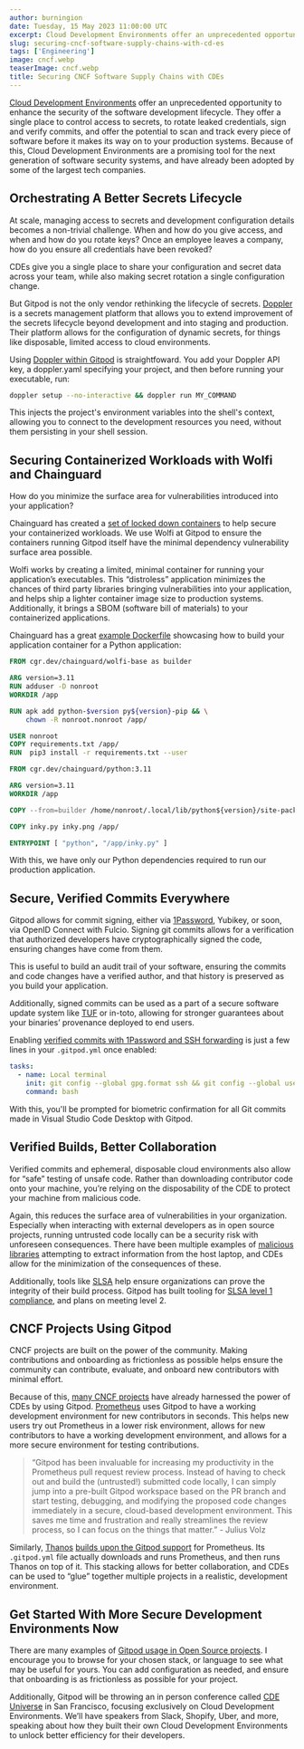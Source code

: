 ```yaml
---
author: burningion
date: Tuesday, 15 May 2023 11:00:00 UTC
excerpt: Cloud Development Environments offer an unprecedented opportunity to enhance the security of the software development lifecycle. They offer a single place to control access to secrets, to rotate leaked credentials, sign and verify commits, and offer the potential to scan and track every piece of software before it makes its way on to your production systems.
slug: securing-cncf-software-supply-chains-with-cd-es
tags: ['Engineering']
image: cncf.webp
teaserImage: cncf.webp
title: Securing CNCF Software Supply Chains with CDEs
---
```


<script context="module">
  export const prerender = true;
</script>

[Cloud Development Environments](https://www.gitpod.io/cde) offer an unprecedented opportunity to enhance the security of the software development lifecycle. They offer a single place to control access to secrets, to rotate leaked credentials, sign and verify commits, and offer the potential to scan and track every piece of software before it makes its way on to your production systems. Because of this, Cloud Development Environments are a promising tool for the next generation of software security systems, and have already been adopted by some of the largest tech companies.

## Orchestrating A Better Secrets Lifecycle

At scale, managing access to secrets and development configuration details becomes a non-trivial challenge. When and how do you give access, and when and how do you rotate keys? Once an employee leaves a company, how do you ensure all credentials have been revoked?

CDEs give you a single place to share your configuration and secret data across your team, while also making secret rotation a single configuration change.

But Gitpod is not the only vendor rethinking the lifecycle of secrets. [Doppler](https://www.doppler.com/) is a secrets management platform that allows you to extend improvement of the secrets lifecycle beyond development and into staging and production. Their platform allows for the configuration of dynamic secrets, for things like disposable, limited access to cloud environments.

Using [Doppler within Gitpod](https://www.gitpod.io/blog/securely-manage-development-secrets-with-doppler-and-gitpod) is straightfoward. You add your Doppler API key, a doppler.yaml specifying your project, and then before running your executable, run:

```bash
doppler setup --no-interactive && doppler run MY_COMMAND
```

This injects the project's environment variables into the shell's context, allowing you to connect to the development resources you need, without them persisting in your shell session.

## Securing Containerized Workloads with Wolfi and Chainguard

How do you minimize the surface area for vulnerabilities introduced into your application?

Chainguard has created a [set of locked down containers](https://www.chainguard.dev/unchained/introducing-wolfi-the-first-linux-un-distro) to help secure your containerized workloads. We use Wolfi at Gitpod to ensure the containers running Gitpod itself have the minimal dependency vulnerability surface area possible.

Wolfi works by creating a limited, minimal container for running your application’s executables. This “distroless” application minimizes the chances of third party libraries bringing vulnerabilities into your application, and helps ship a lighter container image size to production systems. Additionally, it brings a SBOM (software bill of materials) to your containerized applications.

Chainguard has a great [example Dockerfile](https://edu.chainguard.dev/open-source/wolfi/wolfi-with-dockerfiles/) showcasing how to build your application container for a Python application:

```Dockerfile
FROM cgr.dev/chainguard/wolfi-base as builder

ARG version=3.11
RUN adduser -D nonroot
WORKDIR /app

RUN apk add python-$version py${version}-pip && \
	chown -R nonroot.nonroot /app/

USER nonroot
COPY requirements.txt /app/
RUN  pip3 install -r requirements.txt --user

FROM cgr.dev/chainguard/python:3.11

ARG version=3.11
WORKDIR /app

COPY --from=builder /home/nonroot/.local/lib/python${version}/site-packages /home/nonroot/.local/lib/python${version}/site-packages

COPY inky.py inky.png /app/

ENTRYPOINT [ "python", "/app/inky.py" ]
```

With this, we have only our Python dependencies required to run our production application.

## Secure, Verified Commits Everywhere

Gitpod allows for commit signing, either via [1Password](https://www.gitpod.io/blog/signing-git-commits-on-gitpod-with-1-password), Yubikey, or soon, via OpenID Connect with Fulcio. Signing git commits allows for a verification that authorized developers have cryptographically signed the code, ensuring changes have come from them.

This is useful to build an audit trail of your software, ensuring the commits and code changes have a verified author, and that history is preserved as you build your application.

Additionally, signed commits can be used as a part of a secure software update system like [TUF](https://theupdateframework.io/security/) or in-toto, allowing for stronger guarantees about your binaries’ provenance deployed to end users.

Enabling [verified commits with 1Password and SSH forwarding](https://www.gitpod.io/blog/signing-git-commits-on-gitpod-with-1-password) is just a few lines in your `.gitpod.yml` once enabled:

```yml
tasks:
  - name: Local terminal
	init: git config --global gpg.format ssh && git config --global user.signingkey "$SSH_SIGNING_KEY" && git config commit.gpgsign true --global
	command: bash
```

With this, you'll be prompted for biometric confirmation for all Git commits made in Visual Studio Code Desktop with Gitpod.

## Verified Builds, Better Collaboration

Verified commits and ephemeral, disposable cloud environments also allow for “safe” testing of unsafe code. Rather than downloading contributor code onto your machine, you’re relying on the disposability of the CDE to protect your machine from malicious code.

Again, this reduces the surface area of vulnerabilities in your organization. Especially when interacting with external developers as in open source projects, running untrusted code locally can be a security risk with unforeseen consequences. There have been multiple examples of [malicious libraries](https://www.reversinglabs.com/blog/beware-impostor-http-libraries-lurk-on-pypi) attempting to extract information from the host laptop, and CDEs allow for the minimization of the consequences of these.

Additionally, tools like [SLSA](https://slsa.dev/spec/v0.1/levels) help ensure organizations can prove the integrity of their build process. Gitpod has built tooling for [SLSA level 1 compliance](https://www.gitpod.io/blog/securing-the-software-supply-chain-at-gitpod-with-slsa), and plans on meeting level 2.

## CNCF Projects Using Gitpod

CNCF projects are built on the power of the community. Making contributions and onboarding as frictionless as possible helps ensure the community can contribute, evaluate, and onboard new contributors with minimal effort.

Because of this, [many CNCF projects](https://contribute.dev/) have already harnessed the power of CDEs by using Gitpod. [Prometheus](https://github.com/prometheus/prometheus) uses Gitpod to have a working development environment for new contributors in seconds. This helps new users try out Prometheus in a lower risk environment, allows for new contributors to have a working development environment, and allows for a more secure environment for testing contributions.

> “Gitpod has been invaluable for increasing my productivity in the Prometheus pull request review process. Instead of having to check out and build the (untrusted!) submitted code locally, I can simply jump into a pre-built Gitpod workspace based on the PR branch and start testing, debugging, and modifying the proposed code changes immediately in a secure, cloud-based development environment. This saves me time and frustration and really streamlines the review process, so I can focus on the things that matter.” - Julius Volz

Similarly, [Thanos](https://thanos.io/) [builds upon the Gitpod support](https://github.com/thanos-io/thanos/blob/main/.gitpod.yml) for Prometheus. Its `.gitpod.yml` file actually downloads and runs Prometheus, and then runs Thanos on top of it. This stacking allows for better collaboration, and CDEs can be used to “glue” together multiple projects in a realistic, development environment.

## Get Started With More Secure Development Environments Now

There are many examples of [Gitpod usage in Open Source projects](https://contribute.dev/). I encourage you to browse for your chosen stack, or language to see what may be useful for yours. You can add configuration as needed, and ensure that onboarding is as frictionless as possible for your project.

Additionally, Gitpod will be throwing an in person conference called [CDE Universe](https://cdeuniverse.com/) in San Francisco, focusing exclusively on Cloud Development Environments. We’ll have speakers from Slack, Shopify, Uber, and more, speaking about how they built their own Cloud Development Environments to unlock better efficiency for their developers.
